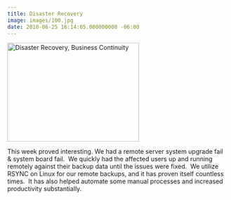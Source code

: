 ```yaml
---
title: Disaster Recovery
image: images/100.jpg
date: 2010-06-25 16:14:05.000000000 -06:00
---
```

<a href="https://blog-bfrancom.rhcloud.com/wp-content/uploads/2010/06/tornado22.jpg"><img class="size-medium wp-image-349 alignnone" title="tornado" src="https://res.cloudinary.com/bfrancom/image/upload/h_225,w_300/v1399820346/tornado2_phrnne.jpg" alt="Disaster Recovery, Business Continuity" width="300" height="225" /></a>

This week proved interesting. We had a remote server system upgrade fail &amp; system board fail.  We quickly had the affected users up and running remotely against their backup data until the issues were fixed.  We utilize RSYNC on Linux for our remote backups, and it has proven itself countless times.  It has also helped automate some manual processes and increased productivity substantially.
